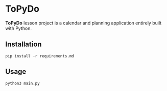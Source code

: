 # ToPyDo
**ToPyDo** lesson project is a calendar and planning application entirely built with Python.

## Installation
```console
pip install -r requirements.md
```

## Usage
```console
python3 main.py
```